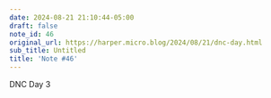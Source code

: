 ```yaml
---
date: 2024-08-21 21:10:44-05:00
draft: false
note_id: 46
original_url: https://harper.micro.blog/2024/08/21/dnc-day.html
sub_title: Untitled
title: 'Note #46'
---
```


DNC Day 3